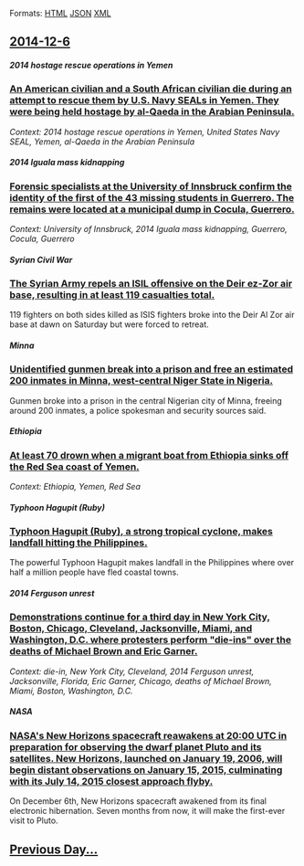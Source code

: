 
Formats: [HTML](2014/12/6/index.html)  [JSON](2014/12/6/index.json)  [XML](2014/12/6/index.xml)  

## [2014-12-6](/news/2014/12/6/index.md)

##### 2014 hostage rescue operations in Yemen
### [An American civilian and a South African civilian die during an attempt to rescue them by U.S. Navy SEALs in Yemen. They were being held hostage by al-Qaeda in the Arabian Peninsula. ](/news/2014/12/6/an-american-civilian-and-a-south-african-civilian-die-during-an-attempt-to-rescue-them-by-u-s-navy-seals-in-yemen-they-were-being-held-hos.md)
_Context: 2014 hostage rescue operations in Yemen, United States Navy SEAL, Yemen, al-Qaeda in the Arabian Peninsula_

##### 2014 Iguala mass kidnapping
### [Forensic specialists at the University of Innsbruck confirm the identity of the first of the 43 missing students in Guerrero. The remains were located at a municipal dump in Cocula, Guerrero. ](/news/2014/12/6/forensic-specialists-at-the-university-of-innsbruck-confirm-the-identity-of-the-first-of-the-43-missing-students-in-guerrero-the-remains-we.md)
_Context: University of Innsbruck, 2014 Iguala mass kidnapping, Guerrero, Cocula, Guerrero_

##### Syrian Civil War
### [The Syrian Army repels an ISIL offensive on the Deir ez-Zor air base, resulting in at least 119 casualties total. ](/news/2014/12/6/the-syrian-army-repels-an-isil-offensive-on-the-deir-ez-zor-air-base-resulting-in-at-least-119-casualties-total.md)
119 fighters on both sides killed as ISIS fighters broke into the Deir Al Zor air base at dawn on Saturday but were forced to retreat.

##### Minna
### [Unidentified gunmen break into a prison and free an estimated 200 inmates in Minna, west-central Niger State in Nigeria. ](/news/2014/12/6/unidentified-gunmen-break-into-a-prison-and-free-an-estimated-200-inmates-in-minna-west-central-niger-state-in-nigeria.md)
Gunmen broke into a prison in the central Nigerian city of Minna, freeing around 200 inmates, a police spokesman and security sources said.

##### Ethiopia
### [At least 70 drown when a migrant boat from Ethiopia sinks off the Red Sea coast of Yemen. ](/news/2014/12/6/at-least-70-drown-when-a-migrant-boat-from-ethiopia-sinks-off-the-red-sea-coast-of-yemen.md)
_Context: Ethiopia, Yemen, Red Sea_

##### Typhoon Hagupit (Ruby)
### [Typhoon Hagupit (Ruby), a strong tropical cyclone, makes landfall hitting the Philippines. ](/news/2014/12/6/typhoon-hagupit-ruby-a-strong-tropical-cyclone-makes-landfall-hitting-the-philippines.md)
The powerful Typhoon Hagupit makes landfall in the Philippines where over half a million people have fled coastal towns.

##### 2014 Ferguson unrest
### [Demonstrations continue for a third day in New York City, Boston, Chicago, Cleveland, Jacksonville, Miami, and Washington, D.C. where protesters perform "die-ins" over the deaths of Michael Brown and Eric Garner. ](/news/2014/12/6/demonstrations-continue-for-a-third-day-in-new-york-city-boston-chicago-cleveland-jacksonville-miami-and-washington-d-c-where-protes.md)
_Context: die-in, New York City, Cleveland, 2014 Ferguson unrest, Jacksonville, Florida, Eric Garner, Chicago, deaths of Michael Brown, Miami, Boston, Washington, D.C._

##### NASA
### [NASA's New Horizons spacecraft reawakens at 20:00&nbsp;UTC in preparation for observing the dwarf planet Pluto and its satellites. New Horizons, launched on January 19, 2006, will begin distant observations on January 15, 2015, culminating with its July 14, 2015 closest approach flyby. ](/news/2014/12/6/nasa-s-new-horizons-spacecraft-reawakens-at-20-00-nbsp-utc-in-preparation-for-observing-the-dwarf-planet-pluto-and-its-satellites-new-horiz.md)
On December 6th, New Horizons spacecraft awakened from its final electronic hibernation. Seven months from now, it will make the first-ever visit to Pluto.

## [Previous Day...](/news/2014/12/5/index.md)

